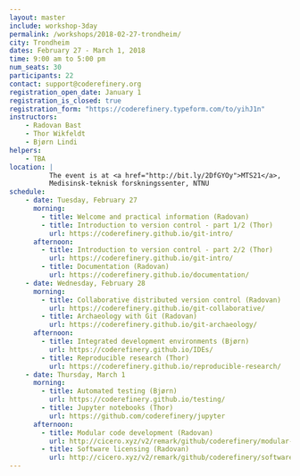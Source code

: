 ```yaml
---
layout: master
include: workshop-3day
permalink: /workshops/2018-02-27-trondheim/
city: Trondheim
dates: February 27 - March 1, 2018
time: 9:00 am to 5:00 pm
num_seats: 30
participants: 22
contact: support@coderefinery.org
registration_open_date: January 1
registration_is_closed: true
registration_form: "https://coderefinery.typeform.com/to/yihJ1n"
instructors:
    - Radovan Bast
    - Thor Wikfeldt
    - Bjørn Lindi
helpers:
    - TBA
location: |
          The event is at <a href="http://bit.ly/2DfGYOy">MTS21</a>,
          Medisinsk-teknisk forskningssenter, NTNU
schedule:
    - date: Tuesday, February 27
      morning:
        - title: Welcome and practical information (Radovan)
        - title: Introduction to version control - part 1/2 (Thor)
          url: https://coderefinery.github.io/git-intro/
      afternoon:
        - title: Introduction to version control - part 2/2 (Thor)
          url: https://coderefinery.github.io/git-intro/
        - title: Documentation (Radovan)
          url: https://coderefinery.github.io/documentation/
    - date: Wednesday, February 28
      morning:
        - title: Collaborative distributed version control (Radovan)
          url: https://coderefinery.github.io/git-collaborative/
        - title: Archaeology with Git (Radovan)
          url: https://coderefinery.github.io/git-archaeology/
      afternoon:
        - title: Integrated development environments (Bjørn)
          url: https://coderefinery.github.io/IDEs/
        - title: Reproducible research (Thor)
          url: https://coderefinery.github.io/reproducible-research/
    - date: Thursday, March 1
      morning:
        - title: Automated testing (Bjørn)
          url: https://coderefinery.github.io/testing/
        - title: Jupyter notebooks (Thor)
          url: https://github.com/coderefinery/jupyter
      afternoon:
        - title: Modular code development (Radovan)
          url: http://cicero.xyz/v2/remark/github/coderefinery/modular-code-development/master/talk.md/
        - title: Software licensing (Radovan)
          url: http://cicero.xyz/v2/remark/github/coderefinery/software-licensing/master/talk.md/
---
```

